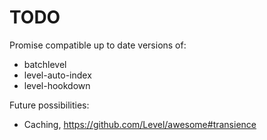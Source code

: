 # TODO

Promise compatible up to date versions of:

* batchlevel
* level-auto-index
* level-hookdown

Future possibilities:

* Caching, https://github.com/Level/awesome#transience
